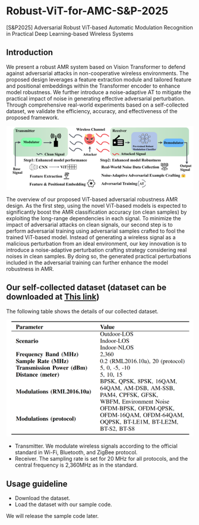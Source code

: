 # Robust-ViT-for-AMC-S&P-2025
[S&amp;P2025] Adversarial Robust ViT-based Automatic Modulation Recognition in Practical Deep Learning-based Wireless Systems

## Introduction
We present a robust AMR system based on Vision Transformer to defend against adversarial attacks in non-cooperative wireless environments. The proposed
design leverages a feature extraction module and tailored feature and positional embeddings within the Transformer encoder to enhance model robustness. We further introduce a noise-adaptive AT to mitigate the practical impact of noise in generating effective adversarial perturbation. Through comprehensive real-world experiments based on a self-collected dataset, we validate the efficiency, accuracy, and effectiveness of the proposed framework.

<img src="./images/intro.png">

The overview of our proposed ViT-based adversarial robustness AMR design. As the first step, using the novel ViT-based models is expected to significantly boost the AMR classification accuracy (on clean samples) by exploiting the long-range dependencies in each signal. To minimize the impact of adversarial attacks on clean signals, our second step is to perform adversarial training using adversarial samples crafted to fool the trained ViT-based model. Instead of generating a wireless signal as a malicious perturbation from an ideal environment, our key innovation is to introduce a noise-adaptive perturbation crafting strategy considering real noises in clean samples. By doing so, the generated practical perturbations included in the adversarial training can further enhance the model robustness in AMR.

## Our self-collected dataset **(dataset can be downloaded at [This link](https://g-b4ed14.581c1.0ec8.data.globus.org/SP%20Dataset%202025.zip))**
The following table shows the details of our collected dataset.

<img src="./images/Dataset Collection Parameters.png">

* Transmitter. We modulate wireless signals according to the official standard in Wi-Fi, Bluetooth, and ZigBee protocol.
* Receiver. The sampling rate is set for 20 MHz for all protocols, and the central frequency is 2,360MHz as in the standard.

## Usage guideline
* Download the dataset.
* Load the dataset with our sample code.

We will release the sample code later.
